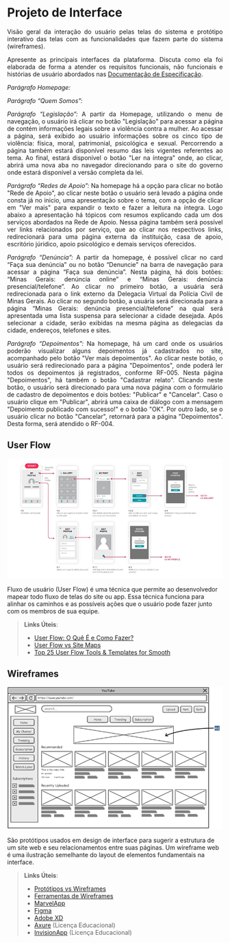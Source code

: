 
# Projeto de Interface
<div align="justify">
Visão geral da interação do usuário pelas telas do sistema e protótipo interativo das telas com as funcionalidades que fazem parte do sistema (wireframes).

 Apresente as principais interfaces da plataforma. Discuta como ela foi elaborada de forma a atender os requisitos funcionais, não funcionais e histórias de usuário abordados nas <a href="2-Especificação do Projeto.md"> Documentação de Especificação</a>.
 
*Parágrafo Homepage:*
 

*Parágrafo “Quem Somos”:*


*Parágrafo “Legislação”:*
A partir da Homepage, utilizando o menu de navegação, o usuário irá clicar no botão "Legislação" para acessar a página de contém informações legais sobre a violência contra a mulher. Ao acessar a página, será exibido ao usuário informações sobre os cinco tipo de violência: física, moral, patrimonial, psicológica e sexual. Percorrendo a página também estará disponível resumo das leis vigentes referentes ao tema. Ao final, estará disponível o botão "Ler na íntegra" onde, ao clicar, abrirá uma nova aba no navegador direcionando para o site do governo onde estará disponível a versão completa da lei.

*Parágrafo “Redes de Apoio”:*
Na homepage há a opção para clicar no botão "Rede de Apoio", ao clicar neste botão o usuário será levado a página onde consta já no inicio, uma apresentação sobre o tema, com a opção de clicar em "Ver mais" para expandir o texto e fazer a leitura na íntegra. Logo abaixo a apresentação há tópicos com resumos explicando cada um dos serviços abordados na Rede de Apoio. Nessa página também será possível ver links relacionados por serviço, que ao clicar nos respectivos links, redirecionará para uma página externa da instituição, casa de apoio, escritório júridico, apoio psicológico e demais serviços oferecidos.
 
*Parágrafo “Denúncia”:*
A partir da homepage, é possível clicar no card “Faça sua denúncia” ou no botão “Denuncie” na barra de navegação para acessar a página “Faça sua denúncia”. Nesta página, há dois botões: “Minas Gerais: denúncia online” e “Minas Gerais: denúncia presencial/telefone”. Ao clicar no primeiro botão,  a usuária será redirecionada para o link externo da Delegacia Virtual da Polícia Civil de Minas Gerais. Ao clicar no segundo botão, a usuária será direcionada para a página “Minas Gerais: denúncia presencial/telefone” na qual será apresentada uma lista suspensa para selecionar a cidade desejada. Após selecionar a cidade, serão exibidas na mesma página as delegacias da cidade, endereços, telefones e sites.
 
 *Parágrafo “Depoimentos”:* 
Na homepage, há um card onde os usuários poderão visualizar alguns depoimentos já cadastrados no site, acompanhado pelo botão "Ver mais depoimentos". Ao clicar neste botão, o usuário será redirecionado para a página "Depoimentos", onde poderá ler todos os depoimentos já registrados, conforme RF-005. Nesta página "Depoimentos", há também o botão "Cadastrar relato". Clicando neste botão, o usuário será direcionado para uma nova página com o formulário de cadastro de depoimentos e dois botões: "Publicar" e "Cancelar". Caso o usuário clique em "Publicar", abrirá uma caixa de diálogo com a mensagem "Depoimento publicado com sucesso!" e o botão "OK". Por outro lado, se o usuário clicar no botão "Cancelar", retornará para a página "Depoimentos". Desta forma, será atendido o RF-004.
 
 </div align="justify">

## User Flow

![Exemplo de UserFlow](img/userflow.jpg)

Fluxo de usuário (User Flow) é uma técnica que permite ao desenvolvedor mapear todo fluxo de telas do site ou app. Essa técnica funciona para alinhar os caminhos e as possíveis ações que o usuário pode fazer junto com os membros de sua equipe.

> **Links Úteis**:
> - [User Flow: O Quê É e Como Fazer?](https://medium.com/7bits/fluxo-de-usu%C3%A1rio-user-flow-o-que-%C3%A9-como-fazer-79d965872534)
> - [User Flow vs Site Maps](http://designr.com.br/sitemap-e-user-flow-quais-as-diferencas-e-quando-usar-cada-um/)
> - [Top 25 User Flow Tools & Templates for Smooth](https://www.mockplus.com/blog/post/user-flow-tools)


## Wireframes

![Exemplo de Wireframe](img/wireframe-example.png)

São protótipos usados em design de interface para sugerir a estrutura de um site web e seu relacionamentos entre suas páginas. Um wireframe web é uma ilustração semelhante do layout de elementos fundamentais na interface.
 
> **Links Úteis**:
> - [Protótipos vs Wireframes](https://www.nngroup.com/videos/prototypes-vs-wireframes-ux-projects/)
> - [Ferramentas de Wireframes](https://rockcontent.com/blog/wireframes/)
> - [MarvelApp](https://marvelapp.com/developers/documentation/tutorials/)
> - [Figma](https://www.figma.com/)
> - [Adobe XD](https://www.adobe.com/br/products/xd.html#scroll)
> - [Axure](https://www.axure.com/edu) (Licença Educacional)
> - [InvisionApp](https://www.invisionapp.com/) (Licença Educacional)
